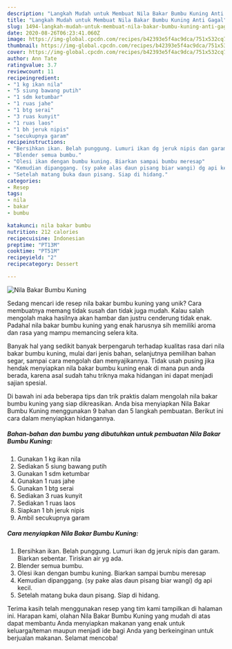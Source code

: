 ```yaml
---
description: "Langkah Mudah untuk Membuat Nila Bakar Bumbu Kuning Anti Gagal"
title: "Langkah Mudah untuk Membuat Nila Bakar Bumbu Kuning Anti Gagal"
slug: 1494-langkah-mudah-untuk-membuat-nila-bakar-bumbu-kuning-anti-gagal
date: 2020-08-26T06:23:41.060Z
image: https://img-global.cpcdn.com/recipes/b42393e5f4ac9dca/751x532cq70/nila-bakar-bumbu-kuning-foto-resep-utama.jpg
thumbnail: https://img-global.cpcdn.com/recipes/b42393e5f4ac9dca/751x532cq70/nila-bakar-bumbu-kuning-foto-resep-utama.jpg
cover: https://img-global.cpcdn.com/recipes/b42393e5f4ac9dca/751x532cq70/nila-bakar-bumbu-kuning-foto-resep-utama.jpg
author: Ann Tate
ratingvalue: 3.7
reviewcount: 11
recipeingredient:
- "1 kg ikan nila"
- "5 siung bawang putih"
- "1 sdm ketumbar"
- "1 ruas jahe"
- "1 btg serai"
- "3 ruas kunyit"
- "1 ruas laos"
- "1 bh jeruk nipis"
- "secukupnya garam"
recipeinstructions:
- "Bersihkan ikan. Belah punggung. Lumuri ikan dg jeruk nipis dan garam. Biarkan sebentar. Tiriskan air yg ada."
- "Blender semua bumbu."
- "Olesi ikan dengan bumbu kuning. Biarkan sampai bumbu meresap"
- "Kemudian dipanggang. (sy pake alas daun pisang biar wangi) dg api kecil."
- "Setelah matang buka daun pisang. Siap di hidang."
categories:
- Resep
tags:
- nila
- bakar
- bumbu

katakunci: nila bakar bumbu 
nutrition: 212 calories
recipecuisine: Indonesian
preptime: "PT13M"
cooktime: "PT51M"
recipeyield: "2"
recipecategory: Dessert

---
```



![Nila Bakar Bumbu Kuning](https://img-global.cpcdn.com/recipes/b42393e5f4ac9dca/751x532cq70/nila-bakar-bumbu-kuning-foto-resep-utama.jpg)

Sedang mencari ide resep nila bakar bumbu kuning yang unik? Cara membuatnya memang tidak susah dan tidak juga mudah. Kalau salah mengolah maka hasilnya akan hambar dan justru cenderung tidak enak. Padahal nila bakar bumbu kuning yang enak harusnya sih memiliki aroma dan rasa yang mampu memancing selera kita.

Banyak hal yang sedikit banyak berpengaruh terhadap kualitas rasa dari nila bakar bumbu kuning, mulai dari jenis bahan, selanjutnya pemilihan bahan segar, sampai cara mengolah dan menyajikannya. Tidak usah pusing jika hendak menyiapkan nila bakar bumbu kuning enak di mana pun anda berada, karena asal sudah tahu triknya maka hidangan ini dapat menjadi sajian spesial.




Di bawah ini ada beberapa tips dan trik praktis dalam mengolah nila bakar bumbu kuning yang siap dikreasikan. Anda bisa menyiapkan Nila Bakar Bumbu Kuning menggunakan 9 bahan dan 5 langkah pembuatan. Berikut ini cara dalam menyiapkan hidangannya.

<!--inarticleads1-->

##### Bahan-bahan dan bumbu yang dibutuhkan untuk pembuatan Nila Bakar Bumbu Kuning:

1. Gunakan 1 kg ikan nila
1. Sediakan 5 siung bawang putih
1. Gunakan 1 sdm ketumbar
1. Gunakan 1 ruas jahe
1. Gunakan 1 btg serai
1. Sediakan 3 ruas kunyit
1. Sediakan 1 ruas laos
1. Siapkan 1 bh jeruk nipis
1. Ambil secukupnya garam




<!--inarticleads2-->

##### Cara menyiapkan Nila Bakar Bumbu Kuning:

1. Bersihkan ikan. Belah punggung. Lumuri ikan dg jeruk nipis dan garam. Biarkan sebentar. Tiriskan air yg ada.
1. Blender semua bumbu.
1. Olesi ikan dengan bumbu kuning. Biarkan sampai bumbu meresap
1. Kemudian dipanggang. (sy pake alas daun pisang biar wangi) dg api kecil.
1. Setelah matang buka daun pisang. Siap di hidang.




Terima kasih telah menggunakan resep yang tim kami tampilkan di halaman ini. Harapan kami, olahan Nila Bakar Bumbu Kuning yang mudah di atas dapat membantu Anda menyiapkan makanan yang enak untuk keluarga/teman maupun menjadi ide bagi Anda yang berkeinginan untuk berjualan makanan. Selamat mencoba!
